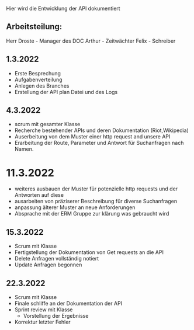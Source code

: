 Hier wird die Entwicklung der API dokumentiert

## Arbeitsteilung:
Herr Droste - Manager des DOC 
Arthur - Zeitwächter
Felix - Schreiber

## 1.3.2022
- Erste Besprechung
- Aufgabenverteilung
- Anlegen des Branches
- Erstellung der API plan Datei und des Logs

## 4.3.2022
- scrum mit gesamter Klasse
- Recherche bestehender APIs und deren Dokumentation (Riot,Wikipedia)
- Auserbeitung von dem Muster einer http request and unsere API
- Erarbeitung der Route, Parameter und Antwort für Suchanfragen nach Namen. 

# 11.3.2022
- weiteres ausbauen der Muster für potenzielle http requests und der Antworten auf diese
- ausarbeiten von präziserer Beschreibung für diverse Suchanfragen
- anpassung älterer Muster an neue Anforderungen
- Absprache mit der ERM Gruppe zur klärung was gebraucht wird

## 15.3.2022
- Scrum mit Klasse
- Fertigstellung der Dokumentation von Get requests an die API
- Delete Anfragen vollständig notiert
- Update Anfragen begonnen

## 22.3.2022
- Scrum mit Klasse
- Finale schliffe an der Dokumentation der API
- Sprint review mit Klasse
    - Vorstellung der Ergebnisse
- Korrektur letzter Fehler
